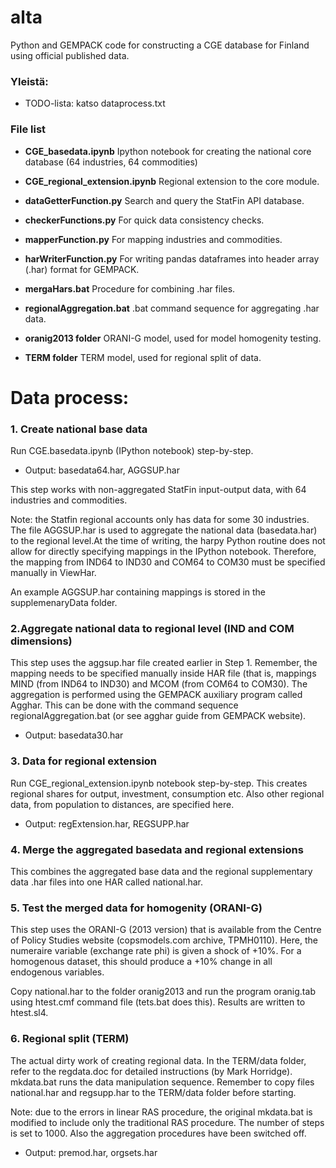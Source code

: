 # alta

Python and GEMPACK code for constructing a CGE database for Finland using official published data.

### Yleistä:

* TODO-lista: katso dataprocess.txt

### File list

* **CGE_basedata.ipynb**
Ipython notebook for creating the national core database (64 industries, 64 commodities)

* **CGE_regional_extension.ipynb**
Regional extension to the core module.

* **dataGetterFunction.py**
Search and query the StatFin API database.

* **checkerFunctions.py**
For quick data consistency checks.

* **mapperFunction.py**
For mapping industries and commodities.

* **harWriterFunction.py**
For writing pandas dataframes into header array (.har) format for GEMPACK.

* **mergaHars.bat**
Procedure for combining .har files.

* **regionalAggregation.bat**
.bat command sequence for aggregating .har data.

* **oranig2013 folder**
ORANI-G model, used for model homogenity testing.

* **TERM folder**
TERM model, used for regional split of data.


# Data process: 


### 1. Create national base data

Run CGE.basedata.ipynb (IPython notebook) step-by-step.
- Output: basedata64.har, AGGSUP.har

This step works with non-aggregated StatFin input-output data, with
64 industries and commodities.
  
Note: the Statfin regional accounts only has data for some 30 industries. 
The file AGGSUP.har is used to aggregate the national data (basedata.har) to the regional 
level.At the time of writing, the harpy Python routine does not allow for directly
specifying mappings in the IPython notebook. Therefore, the mapping from
IND64 to IND30 and COM64 to COM30 must be specified manually in ViewHar.

An example AGGSUP.har containing mappings is stored in the supplemenaryData folder.




### 2.Aggregate national data to regional level (IND and COM dimensions)

This step uses the aggsup.har file created earlier in Step 1.
Remember, the mapping needs to be specified manually inside HAR file
(that is, mappings MIND (from IND64 to IND30) and MCOM (from COM64 to COM30).
The aggregation is performed using the GEMPACK auxiliary program called
Agghar. This can be done with the command sequence regionalAggregation.bat
(or see agghar guide from GEMPACK website).
- Output: basedata30.har




### 3. Data for regional extension

Run CGE_regional_extension.ipynb notebook step-by-step.
This creates regional shares for output, investment, consumption etc.
Also other regional data, from population to distances, are specified here.
- Output: regExtension.har, REGSUPP.har



### 4. Merge the aggregated basedata and regional extensions

This combines the aggregated base data and the regional supplementary data 
.har files into one HAR called national.har.



### 5. Test the merged data for homogenity (ORANI-G)

This step uses the ORANI-G (2013 version) that is available from the
Centre of Policy Studies website (copsmodels.com archive, TPMH0110).
Here, the numeraire variable (exchange rate phi) is given a shock of +10%.
For a homogenous dataset, this should produce a +10% change in all
endogenous variables.

Copy national.har to the folder oranig2013 and run the program
oranig.tab using htest.cmf command file (tets.bat does this).
Results are written to htest.sl4.


### 6. Regional split (TERM)

The actual dirty work of creating regional data.
In the TERM/data folder, refer to the regdata.doc for detailed instructions (by Mark Horridge).
mkdata.bat runs the data manipulation sequence.
Remember to copy files national.har and regsupp.har to the TERM/data folder before starting.

Note: due to the errors in linear RAS procedure, the original mkdata.bat is modified to include 
only the traditional RAS procedure. The number of steps is set to 1000. Also the
aggregation procedures have been switched off.
- Output: premod.har, orgsets.har

